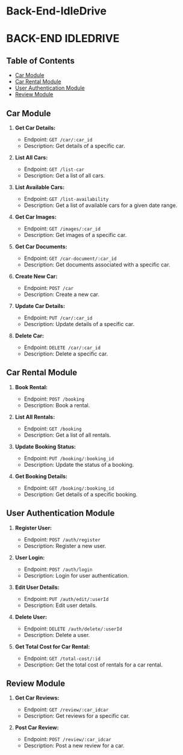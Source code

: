 # Back-End-IdleDrive

# BACK-END IDLEDRIVE


## Table of Contents

- [Car Module](#car-module)
- [Car Rental Module](#car-rental-module)
- [User Authentication Module](#user-authentication-module)
- [Review Module](#review-module)

## Car Module

1. **Get Car Details:**
   - Endpoint: `GET /car/:car_id`
   - Description: Get details of a specific car.

2. **List All Cars:**
   - Endpoint: `GET /list-car`
   - Description: Get a list of all cars.

3. **List Available Cars:**
   - Endpoint: `GET /list-availability`
   - Description: Get a list of available cars for a given date range.

4. **Get Car Images:**
   - Endpoint: `GET /images/:car_id`
   - Description: Get images of a specific car.

5. **Get Car Documents:**
   - Endpoint: `GET /car-document/:car_id`
   - Description: Get documents associated with a specific car.

6. **Create New Car:**
   - Endpoint: `POST /car`
   - Description: Create a new car.

7. **Update Car Details:**
   - Endpoint: `PUT /car/:car_id`
   - Description: Update details of a specific car.

8. **Delete Car:**
   - Endpoint: `DELETE /car/:car_id`
   - Description: Delete a specific car.

## Car Rental Module

1. **Book Rental:**
   - Endpoint: `POST /booking`
   - Description: Book a rental.

2. **List All Rentals:**
   - Endpoint: `GET /booking`
   - Description: Get a list of all rentals.

3. **Update Booking Status:**
   - Endpoint: `PUT /booking/:booking_id`
   - Description: Update the status of a booking.

4. **Get Booking Details:**
   - Endpoint: `GET /booking/:booking_id`
   - Description: Get details of a specific booking.

## User Authentication Module

1. **Register User:**
   - Endpoint: `POST /auth/register`
   - Description: Register a new user.

2. **User Login:**
   - Endpoint: `POST /auth/login`
   - Description: Login for user authentication.

3. **Edit User Details:**
   - Endpoint: `PUT /auth/edit/:userId`
   - Description: Edit user details.

4. **Delete User:**
   - Endpoint: `DELETE /auth/delete/:userId`
   - Description: Delete a user.

5. **Get Total Cost for Car Rental:**
   - Endpoint: `GET /total-cost/:id`
   - Description: Get the total cost of rentals for a car rental.

## Review Module

1. **Get Car Reviews:**
   - Endpoint: `GET /review/:car_idcar`
   - Description: Get reviews for a specific car.

2. **Post Car Review:**
   - Endpoint: `POST /review/:car_idcar`
   - Description: Post a new review for a car.
